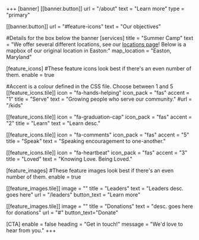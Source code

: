 +++
[banner]
  [[banner.button]]
      url = "/about"
      text = "Learn more"
      type = "primary"

  [[banner.button]]
      url = "#feature-icons"
      text = "Our objectives"

#Details for the box below the banner
[services]
  title = "Summer Camp"
  text = "We offer several different locations, see our [locations page](https://midshorestem.org/locations/)! Below is a mapbox of our original location in Easton:"
  map_location = "Easton, Maryland"

[feature_icons]
  #These feature icons look best if there's an even number of them.
  enable = true

  #Accent is a colour defined in the CSS file. Choose between 1 and 5
  [[feature_icons.tile]]
    icon = "fa-hands-helping"
    icon_pack = "fas"
    accent = "1"
    title = "Serve"
    text = "Growing people who serve our community."
    #url = "/kids"

  [[feature_icons.tile]]
    icon = "fa-graduation-cap"
    icon_pack = "fas"
    accent = "2"
    title = "Learn"
    text = "Learn desc."

  [[feature_icons.tile]]
    icon = "fa-comments"
    icon_pack = "fas"
    accent = "5"
    title = "Speak"
    text = "Speaking encouragement to one-another."

  [[feature_icons.tile]]
    icon = "fa-heartbeat"
    icon_pack = "fas"
    accent = "3"
    title = "Loved"
    text = "Knowing Love. Being Loved."

[feature_images]
#These feature images look best if there's an even number of them.
  enable = true

  [[feature_images.tile]]
    image = ""
    title = "Leaders"
    text = "Leaders desc. goes here"
    url = "/leaders"
    button_text = "Learn more"

  [[feature_images.tile]]
    image = ""
    title = "Donations"
    text = "desc. goes here for donations"
    url = "#"
    button_text="Donate"

[CTA]
  enable = false
  heading = "Get in touch!"
  message = "We'd love to hear from you."
+++
